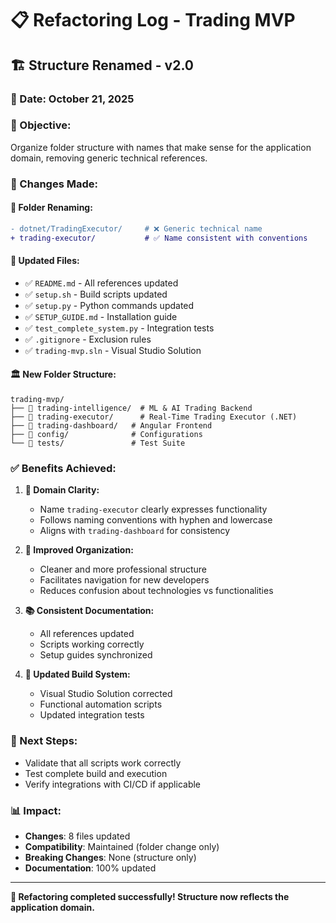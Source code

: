 # 📋 Refactoring Log - Trading MVP

## 🏗️ **Structure Renamed - v2.0**

### **📅 Date**: October 21, 2025

### **🎯 Objective:**
Organize folder structure with names that make sense for the application domain, removing generic technical references.

### **🔄 Changes Made:**

#### **📁 Folder Renaming:**
```diff
- dotnet/TradingExecutor/     # ❌ Generic technical name
+ trading-executor/           # ✅ Name consistent with conventions
```

#### **📝 Updated Files:**
- ✅ `README.md` - All references updated
- ✅ `setup.sh` - Build scripts updated
- ✅ `setup.py` - Python commands updated
- ✅ `SETUP_GUIDE.md` - Installation guide
- ✅ `test_complete_system.py` - Integration tests
- ✅ `.gitignore` - Exclusion rules
- ✅ `trading-mvp.sln` - Visual Studio Solution

#### **🏛️ New Folder Structure:**
```
trading-mvp/
├── 📁 trading-intelligence/  # ML & AI Trading Backend
├── 📁 trading-executor/      # Real-Time Trading Executor (.NET)
├── 📁 trading-dashboard/   # Angular Frontend
├── 📁 config/              # Configurations
└── 📁 tests/               # Test Suite
```

### **✅ Benefits Achieved:**

1. **📖 Domain Clarity:**
   - Name `trading-executor` clearly expresses functionality
   - Follows naming conventions with hyphen and lowercase
   - Aligns with `trading-dashboard` for consistency

2. **🧹 Improved Organization:**
   - Cleaner and more professional structure
   - Facilitates navigation for new developers
   - Reduces confusion about technologies vs functionalities

3. **📚 Consistent Documentation:**
   - All references updated
   - Scripts working correctly
   - Setup guides synchronized

4. **🔧 Updated Build System:**
   - Visual Studio Solution corrected
   - Functional automation scripts
   - Updated integration tests

### **🎯 Next Steps:**
- Validate that all scripts work correctly
- Test complete build and execution
- Verify integrations with CI/CD if applicable

### **📊 Impact:**
- **Changes**: 8 files updated
- **Compatibility**: Maintained (folder change only)
- **Breaking Changes**: None (structure only)
- **Documentation**: 100% updated

---
**🎉 Refactoring completed successfully! Structure now reflects the application domain.**